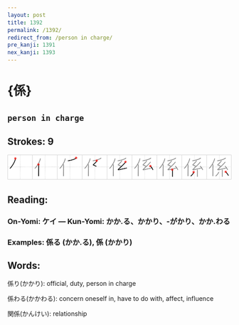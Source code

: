 ```yaml
---
layout: post
title: 1392
permalink: /1392/
redirect_from: /person in charge/
pre_kanji: 1391
nex_kanji: 1393
---
```


# {係}

## `person in charge`

## Strokes: 9

<div class="stroke"><img src="../images/E4BF82.png" /></div>

## Reading:

### On-Yomi: ケイ &mdash; Kun-Yomi: かか.る、かかり、-がかり、かか.わる

### Examples: 係る (かか.る), 係 (かかり)

## Words:

係り(かかり): official, duty, person in charge

係わる(かかわる): concern oneself in, have to do with, affect, influence

関係(かんけい): relationship
